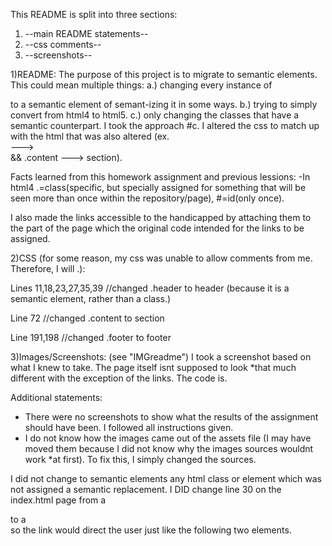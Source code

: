 This README is split into three sections:

1) --main README statements--
2) --css comments--
3) --screenshots--

1)README:
The purpose of this project is to migrate to semantic elements. This could mean multiple things: 
    a.) changing every instance of <div> to a semantic element of semant-izing it in some ways.
    b.) trying to simply convert from html4 to html5.
    c.) only changing the classes that have a semantic counterpart.
I took the approach #c. I altered the css to match up with the html that was also altered (ex. <div class="content"> ---> <section> && .content ---> section).

Facts learned from this homework assignment and previous lessions:
    -In html4 .=class(specific, but specially assigned for something that will be seen more than once within the repository/page), #=id(only once).

I also made the links accessible to the handicapped by attaching them to the part of the page which the original code intended for the links to be assigned.


2)CSS (for some reason, my css was unable to allow comments from me. Therefore, I will .):

Lines 11,18,23,27,35,39 //changed .header to header (because it is a semantic element, rather than a class.)

Line 72 //changed .content to section

Line 191,198 //changed .footer to footer

3)Images/Screenshots:
(see "IMGreadme")
I took a screenshot based on what I knew to take. The page itself isnt supposed to look *that much different with the exception of the links. The code is.


Additional statements:
- There were no screenshots to show what the results of the assignment should have been. I followed all instructions given. 
- I do not know how the images came out of the assets file (I may have moved them because I did not know why the images sources wouldnt work *at first). To fix this, I simply changed the sources. 

I did not change to semantic elements any html class or element which was not assigned a semantic replacement. 
I DID change line 30 on the index.html page from a <div class> to a <div id> so the link would direct the user just like the following two elements.

